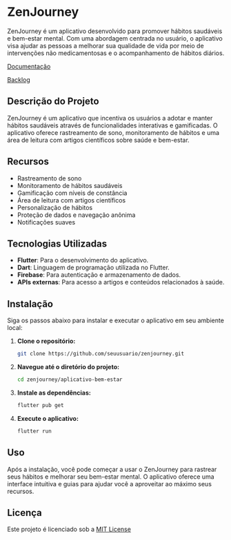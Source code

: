 # ZenJourney

ZenJourney é um aplicativo desenvolvido para promover hábitos saudáveis e bem-estar mental. Com uma abordagem centrada no usuário, o aplicativo visa ajudar as pessoas a melhorar sua qualidade de vida por meio de intervenções não medicamentosas e o acompanhamento de hábitos diários.

[Documentação](https://drive.google.com/drive/u/1/folders/1zNEkovTotpOTCbXDP7hu1cJY1p52Uf2O)

[Backlog](https://github.com/users/YBraga35/projects/1/views/1)

## Descrição do Projeto

ZenJourney é um aplicativo que incentiva os usuários a adotar e manter hábitos saudáveis através de funcionalidades interativas e gamificadas. O aplicativo oferece rastreamento de sono, monitoramento de hábitos e uma área de leitura com artigos científicos sobre saúde e bem-estar. 

## Recursos

- Rastreamento de sono
- Monitoramento de hábitos saudáveis
- Gamificação com níveis de constância
- Área de leitura com artigos científicos
- Personalização de hábitos
- Proteção de dados e navegação anônima
- Notificações suaves

## Tecnologias Utilizadas

- **Flutter**: Para o desenvolvimento do aplicativo.
- **Dart**: Linguagem de programação utilizada no Flutter.
- **Firebase**: Para autenticação e armazenamento de dados.
- **APIs externas**: Para acesso a artigos e conteúdos relacionados à saúde.

## Instalação

Siga os passos abaixo para instalar e executar o aplicativo em seu ambiente local:

1. **Clone o repositório:**
   ```bash
   git clone https://github.com/seuusuario/zenjourney.git
   ```

2. **Navegue até o diretório do projeto:**
   ```bash
   cd zenjourney/aplicativo-bem-estar
   ```

3. **Instale as dependências:**
   ```bash
   flutter pub get
   ```

4. **Execute o aplicativo:**
   ```bash
   flutter run
   ```

## Uso

Após a instalação, você pode começar a usar o ZenJourney para rastrear seus hábitos e melhorar seu bem-estar mental. O aplicativo oferece uma interface intuitiva e guias para ajudar você a aproveitar ao máximo seus recursos.

## Licença

Este projeto é licenciado sob a [MIT License](LICENSE)

